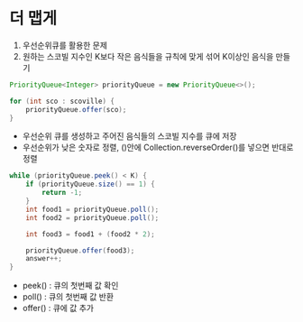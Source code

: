 # 더 맵게

1. 우선순위큐를 활용한 문제
2. 원하는 스코빌 지수인 K보다 작은 음식들을 규칙에 맞게 섞어 K이상인 음식을 만들기

```java
PriorityQueue<Integer> priorityQueue = new PriorityQueue<>();

for (int sco : scoville) {
    priorityQueue.offer(sco);
}
```

- 우선순위 큐를 생성하고 주어진 음식들의 스코빌 지수를 큐에 저장
- 우선순위가 낮은 숫자로 정렬, ()안에 Collection.reverseOrder()를 넣으면 반대로 정렬

```java
while (priorityQueue.peek() < K) {
    if (priorityQueue.size() == 1) {
        return -1;
    }
    int food1 = priorityQueue.poll();
    int food2 = priorityQueue.poll();

    int food3 = food1 + (food2 * 2);

    priorityQueue.offer(food3);
    answer++;
}    
```

- peek() : 큐의 첫번째 값 확인
- poll() : 큐의 첫번째 값 반환
- offer() : 큐에 값 추가